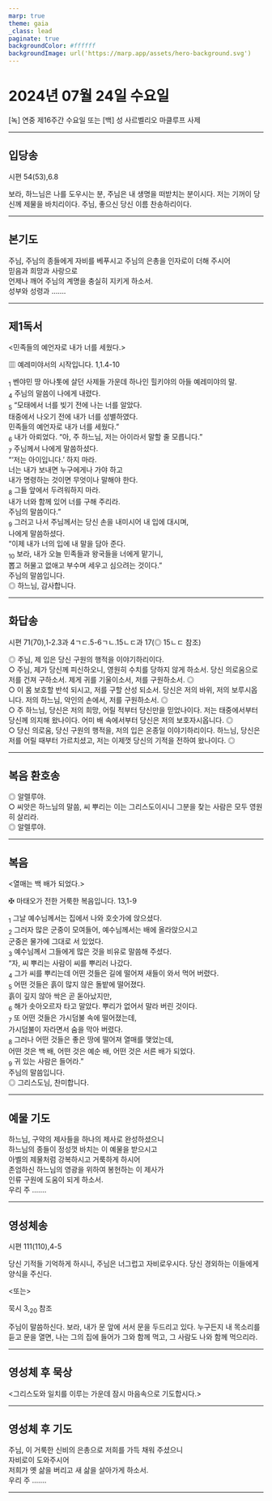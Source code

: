 ```yaml
---
marp: true
theme: gaia
_class: lead
paginate: true
backgroundColor: #ffffff
backgroundImage: url('https://marp.app/assets/hero-background.svg')
---
```


# 2024년 07월 24일 수요일

[녹] 연중 제16주간 수요일 또는 [백] 성 사르벨리오 마클루프 사제  




---

## 입당송

시편 54(53),6.8

보라, 하느님은 나를 도우시는 분, 주님은 내 생명을 떠받치는 분이시다. 저는 기꺼이 당신께 제물을 바치리이다. 주님, 좋으신 당신 이름 찬송하리이다.  
  


---

## 본기도

주님, 주님의 종들에게 자비를 베푸시고 주님의 은총을 인자로이 더해 주시어  
믿음과 희망과 사랑으로  
언제나 깨어 주님의 계명을 충실히 지키게 하소서.  
성부와 성령과 …….  
  


---

## 제1독서

<민족들의 예언자로 내가 너를 세웠다.>

▥ 예레미야서의 시작입니다. 1,1.4-10

<sub>1</sub> 벤야민 땅 아나톳에 살던 사제들 가운데 하나인 힐키야의 아들 예레미야의 말.  
<sub>4</sub> 주님의 말씀이 나에게 내렸다.  
<sub>5</sub> “모태에서 너를 빚기 전에 나는 너를 알았다.  
태중에서 나오기 전에 내가 너를 성별하였다.  
민족들의 예언자로 내가 너를 세웠다.”  
<sub>6</sub> 내가 아뢰었다. “아, 주 하느님, 저는 아이라서 말할 줄 모릅니다.”  
<sub>7</sub> 주님께서 나에게 말씀하셨다.  
“‘저는 아이입니다.’ 하지 마라.  
너는 내가 보내면 누구에게나 가야 하고  
내가 명령하는 것이면 무엇이나 말해야 한다.  
<sub>8</sub> 그들 앞에서 두려워하지 마라.  
내가 너와 함께 있어 너를 구해 주리라.  
주님의 말씀이다.”  
<sub>9</sub> 그러고 나서 주님께서는 당신 손을 내미시어 내 입에 대시며,  
나에게 말씀하셨다.  
“이제 내가 너의 입에 내 말을 담아 준다.  
<sub>10</sub> 보라, 내가 오늘 민족들과 왕국들을 너에게 맡기니,  
뽑고 허물고 없애고 부수며 세우고 심으려는 것이다.”  
주님의 말씀입니다.  
◎ 하느님, 감사합니다.  
  


---

## 화답송

시편 71(70),1-2.3과 4ㄱㄷ.5-6ㄱㄴ.15ㄴㄷ과 17(◎ 15ㄴㄷ 참조)

◎ 주님, 제 입은 당신 구원의 행적을 이야기하리이다.  
○ 주님, 제가 당신께 피신하오니, 영원히 수치를 당하지 않게 하소서. 당신 의로움으로 저를 건져 구하소서. 제게 귀를 기울이소서, 저를 구원하소서. ◎  
○ 이 몸 보호할 반석 되시고, 저를 구할 산성 되소서. 당신은 저의 바위, 저의 보루시옵니다. 저의 하느님, 악인의 손에서, 저를 구원하소서. ◎  
○ 주 하느님, 당신은 저의 희망, 어릴 적부터 당신만을 믿었나이다. 저는 태중에서부터 당신께 의지해 왔나이다. 어미 배 속에서부터 당신은 저의 보호자시옵니다. ◎  
○ 당신 의로움, 당신 구원의 행적을, 저의 입은 온종일 이야기하리이다. 하느님, 당신은 저를 어릴 때부터 가르치셨고, 저는 이제껏 당신의 기적을 전하여 왔나이다. ◎  
  


---

## 복음 환호송

◎ 알렐루야.  
○ 씨앗은 하느님의 말씀, 씨 뿌리는 이는 그리스도이시니 그분을 찾는 사람은 모두 영원히 살리라.  
◎ 알렐루야.  
  


---

## 복음

<열매는 백 배가 되었다.>

✠ 마태오가 전한 거룩한 복음입니다. 13,1-9

<sub>1</sub> 그날 예수님께서는 집에서 나와 호숫가에 앉으셨다.  
<sub>2</sub> 그러자 많은 군중이 모여들어, 예수님께서는 배에 올라앉으시고  
군중은 물가에 그대로 서 있었다.  
<sub>3</sub> 예수님께서 그들에게 많은 것을 비유로 말씀해 주셨다.  
“자, 씨 뿌리는 사람이 씨를 뿌리러 나갔다.  
<sub>4</sub> 그가 씨를 뿌리는데 어떤 것들은 길에 떨어져 새들이 와서 먹어 버렸다.  
<sub>5</sub> 어떤 것들은 흙이 많지 않은 돌밭에 떨어졌다.  
흙이 깊지 않아 싹은 곧 돋아났지만,  
<sub>6</sub> 해가 솟아오르자 타고 말았다. 뿌리가 없어서 말라 버린 것이다.  
<sub>7</sub> 또 어떤 것들은 가시덤불 속에 떨어졌는데,  
가시덤불이 자라면서 숨을 막아 버렸다.  
<sub>8</sub> 그러나 어떤 것들은 좋은 땅에 떨어져 열매를 맺었는데,  
어떤 것은 백 배, 어떤 것은 예순 배, 어떤 것은 서른 배가 되었다.  
<sub>9</sub> 귀 있는 사람은 들어라.”  
주님의 말씀입니다.  
◎ 그리스도님, 찬미합니다.  
  


---

## 예물 기도

하느님, 구약의 제사들을 하나의 제사로 완성하셨으니  
하느님의 종들이 정성껏 바치는 이 예물을 받으시고  
아벨의 제물처럼 강복하시고 거룩하게 하시어  
존엄하신 하느님의 영광을 위하여 봉헌하는 이 제사가  
인류 구원에 도움이 되게 하소서.  
우리 주 …….  
  


---

## 영성체송

시편 111(110),4-5

당신 기적들 기억하게 하시니, 주님은 너그럽고 자비로우시다. 당신 경외하는 이들에게 양식을 주신다.  
  
<또는>  
  
묵시 3,<sub>20</sub> 참조  
  
주님이 말씀하신다. 보라, 내가 문 앞에 서서 문을 두드리고 있다. 누구든지 내 목소리를 듣고 문을 열면, 나는 그의 집에 들어가 그와 함께 먹고, 그 사람도 나와 함께 먹으리라.  


---

## 영성체 후 묵상

<그리스도와 일치를 이루는 가운데 잠시 마음속으로 기도합시다.>  


---

## 영성체 후 기도

주님, 이 거룩한 신비의 은총으로 저희를 가득 채워 주셨으니  
자비로이 도와주시어  
저희가 옛 삶을 버리고 새 삶을 살아가게 하소서.  
우리 주 …….  
  


---